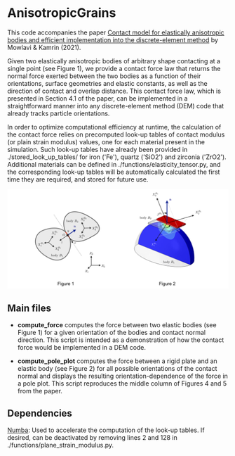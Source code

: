 # AnisotropicGrains

This code accompanies the paper [Contact model for elastically anisotropic bodies and efficient implementation into the discrete-element method](https://link.springer.com/article/10.1007/s10035-021-01104-7) by Mowlavi & Kamrin (2021).

Given two elastically anisotropic bodies of arbitrary shape contacting at a single point (see Figure 1), we provide a contact force law that returns the normal force exerted between the two bodies as a function of their orientations, surface geometries and elastic constants, as well as the direction of contact and overlap distance. This contact force law, which is presented in Section 4.1 of the paper, can be implemented in a straightforward manner into any discrete-element method (DEM) code that already tracks particle orientations.

In order to optimize computational efficiency at runtime, the calculation of the contact force relies on precomputed look-up tables of contact modulus (or plain strain modulus) values, one for each material present in the simulation. Such look-up tables have already been provided in ./stored_look_up_tables/ for iron ('Fe'), quartz ('SiO2') and zirconia ('ZrO2'). Additional materials can be defined in ./functions/elasticity_tensor.py, and the corresponding look-up tables will be automatically calculated the first time they are required, and stored for future use.

![sketch](./sketch.png)

## Main files

* **compute_force** computes the force between two elastic bodies (see Figure 1) for a given orientation of the bodies and contact normal direction. This script is intended as a demonstration of how the contact force would be implemented in a DEM code.

* **compute_pole_plot** computes the force between a rigid plate and an elastic body (see Figure 2) for all possible orientations of the contact normal and displays the resulting orientation-dependence of the force in a pole plot. This script reproduces the middle column of Figures 4 and 5 from the paper.

## Dependencies

[Numba](https://numba.pydata.org): Used to accelerate the computation of the look-up tables. If desired, can be deactivated by removing lines 2 and 128 in ./functions/plane_strain_modulus.py.
